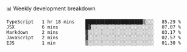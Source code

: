 📊 Weekly development breakdown
<!--START_SECTION:waka-->
```text
TypeScript   1 hr 18 mins    █████████████████████▒░░░   85.29 % 
JSX          6 mins          █▓░░░░░░░░░░░░░░░░░░░░░░░   07.07 % 
Markdown     2 mins          ▓░░░░░░░░░░░░░░░░░░░░░░░░   03.17 % 
JavaScript   2 mins          ▓░░░░░░░░░░░░░░░░░░░░░░░░   02.57 % 
EJS          1 min           ▒░░░░░░░░░░░░░░░░░░░░░░░░   01.30 % 
```
<!--END_SECTION:waka-->
